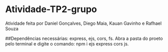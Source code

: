 # Atividade-TP2-grupo
Atividade feita por Daniel Gonçalves, Diego Maia, Kauan Gavinho e Rafhael Souza

##Dependências necessárias: express, ejs, cors, fs.
Abra a pasta do proeto pelo terminal e digite o comando: npm i ejs express cors js.
